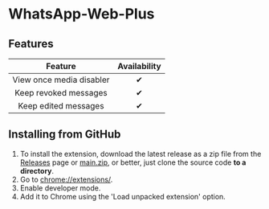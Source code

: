 # WhatsApp-Web-Plus


## Features
|         Feature          | Availability |
|:------------------------:|:------------:|
| View once media disabler |      ✔       |
|  Keep revoked messages   |      ✔       |
|   Keep edited messages   |      ✔       |


## Installing from GitHub
1. To install the extension, download the latest release as a zip file from the [Releases](https://github.com/Schwartzblat/WhatsApp-Web-Plus/releases) page or [main.zip](https://github.com/Schwartzblat/WhatsApp-Web-Plus/archive/refs/heads/main.zip), or better, just clone the source code
**to a directory**.
2. Go to [chrome://extensions/](chrome://extensions/).
3. Enable developer mode.
4. Add it to Chrome using the 'Load unpacked extension' option.
